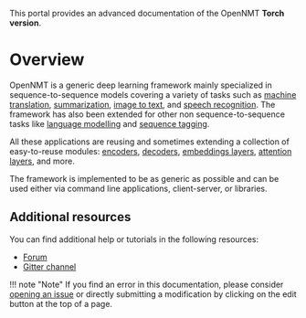 This portal provides an advanced documentation of the OpenNMT **Torch version**.

# Overview

OpenNMT is a generic deep learning framework mainly specialized in sequence-to-sequence models covering a variety of tasks such as [machine translation](/applications/#machine-translation), [summarization](/applications/#summarization), [image to text](/applications/#image-to-text), and [speech recognition](/applications/#speech-recognition). The framework has also been extended for other non sequence-to-sequence tasks like [language modelling](/applications/#language-modelling) and [sequence tagging](/applications/#sequence-tagging).

All these applications are reusing and sometimes extending a collection of easy-to-reuse modules: [encoders](/training/models/#encoders), [decoders](/training/models/#decoders), [embeddings layers](/training/embeddings/), [attention layers](/training/models/#attention-model), and more.

The framework is implemented to be as generic as possible and can be used either via command line applications, client-server, or libraries.

## Additional resources

You can find additional help or tutorials in the following resources:

* [Forum](http://forum.opennmt.net/)
* [Gitter channel](https://gitter.im/OpenNMT/openmt)

!!! note "Note"
    If you find an error in this documentation, please consider [opening an issue](https://github.com/OpenNMT/OpenNMT/issues/new) or directly submitting a modification by clicking on the edit button at the top of a page.
